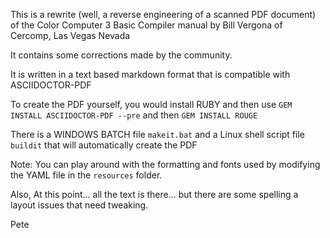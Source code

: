 This is a rewrite (well, a reverse engineering of a scanned PDF document) of the Color Computer 3 Basic Compiler manual by Bill Vergona of Cercomp, Las Vegas Nevada

It contains some corrections made by the community.

It is written in a text based markdown format that is compatible with ASCIIDOCTOR-PDF 

To create the PDF yourself, you would install RUBY and then use `GEM INSTALL ASCIIDOCTOR-PDF --pre` and then `GEM INSTALL ROUGE`

There is a WINDOWS BATCH file `makeit.bat` and a Linux shell script file `buildit` that will automatically create the PDF

Note: You can play around with the formatting and fonts used by modifying the YAML file in the `resources` folder.

Also, At this point... all the text is there... but there are some spelling a layout issues that need tweaking.

Pete 